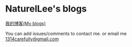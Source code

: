 # NaturelLee's blogs

[我的博客(My blogs)](https://github.com/NaturelLee/blogs/issues)

You can add issues/comments to contact me.
or email me 1314carefully@gmail.com
